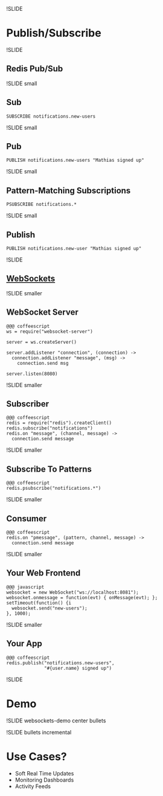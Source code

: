 !SLIDE

# Publish/Subscribe

!SLIDE

## Redis Pub/Sub ##

!SLIDE small

## Sub ##

    SUBSCRIBE notifications.new-users

!SLIDE small

## Pub ##

    PUBLISH notifications.new-users "Mathias signed up"

!SLIDE small

## Pattern-Matching Subscriptions ##

    PSUBSCRIBE notifications.*

!SLIDE small

## Publish ##

    PUBLISH notifications.new-user "Mathias signed up"

!SLIDE

## [WebSockets](http://www.html5rocks.com/tutorials/websockets/basics/) ##

!SLIDE smaller

## WebSocket Server ##

    @@@ coffeescript
    ws = require("websocket-server")

    server = ws.createServer()

    server.addListener "connection", (connection) ->
      connection.addListener "message", (msg) ->
        connection.send msg

    server.listen(8080)

!SLIDE smaller

## Subscriber ##

    @@@ coffeescript
    redis = require("redis").createClient()
    redis.subscribe("notifications")
    redis.on "message", (channel, message) ->
      connection.send message

!SLIDE smaller

## Subscribe To Patterns

    @@@ coffeescript
    redis.psubscribe("notifications.*")

!SLIDE smaller

## Consumer

    @@@ coffeescript
    redis.on "pmessage", (pattern, channel, message) ->
      connection.send message

!SLIDE smaller

## Your Web Frontend

    @@@ javascript
    websocket = new WebSocket("ws://localhost:8081");
    websocket.onmessage = function(evt) { onMessage(evt); };
    setTimeout(function() {i
      websocket.send("new-users");
    }, 1000);

!SLIDE smaller

## Your App

    @@@ coffeescript
    redis.publish("notifications.new-users",
                  "#{user.name} signed up")

!SLIDE

# Demo

!SLIDE websockets-demo center bullets

<ul></ul>

<script>
$(".websockets-demo").bind("showoff:show", function (event) {
  $(this).children('ul').each(function() {
    $(this).children().remove();
    var self = this;
    function onMessage(evt) {
      var li = $(document.createElement('li'));
      li.text(evt.data)
      $(self).append(li);
    }
    websocket = new WebSocket("ws://localhost:8080");
    websocket.onmessage = onMessage;
    websocket.onopen = function(evt) {
      var li = $(document.createElement('li'));
      li.text("Connected to WebSocket server");
      $(self).append(li);
    };
    websocket.onclose = function(evt) {
      var li = $(document.createElement('li'));
      li.text("Can't connect to WebSocket server");
      $(self).append(li);
    };
    setTimeout(function() {websocket.send("new-users");}, 1000);
  });
});
</script>

!SLIDE bullets incremental

# Use Cases?

* Soft Real Time Updates
* Monitoring Dashboards
* Activity Feeds
